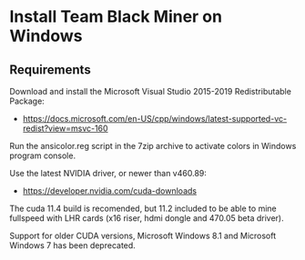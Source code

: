 # Install Team Black Miner on Windows

## Requirements
Download and install the Microsoft Visual Studio 2015-2019 Redistributable Package:
+ https://docs.microsoft.com/en-US/cpp/windows/latest-supported-vc-redist?view=msvc-160

Run the ansicolor.reg script in the 7zip archive to activate colors in Windows program console.

Use the latest NVIDIA driver, or newer than v460.89:
+ https://developer.nvidia.com/cuda-downloads

The cuda 11.4 build is recomended, but 11.2 included to be able to mine fullspeed with LHR cards (x16 riser, hdmi dongle and 470.05 beta driver).

Support for older CUDA versions, Microsoft Windows 8.1 and Microsoft Windows 7 has been deprecated.
